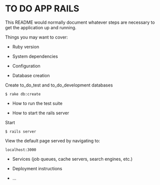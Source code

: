 # TO DO APP RAILS

This README would normally document whatever steps are necessary to get the
application up and running.

Things you may want to cover:

* Ruby version

* System dependencies

* Configuration

* Database creation

Create to_do_test and to_do_development databases
```
$ rake db:create
```

* How to run the test suite


* How to start the rails server

Start
```
$ rails server
```
View the default page served by navigating to:
```
localhost:3000
```

* Services (job queues, cache servers, search engines, etc.)

* Deployment instructions

* ...
